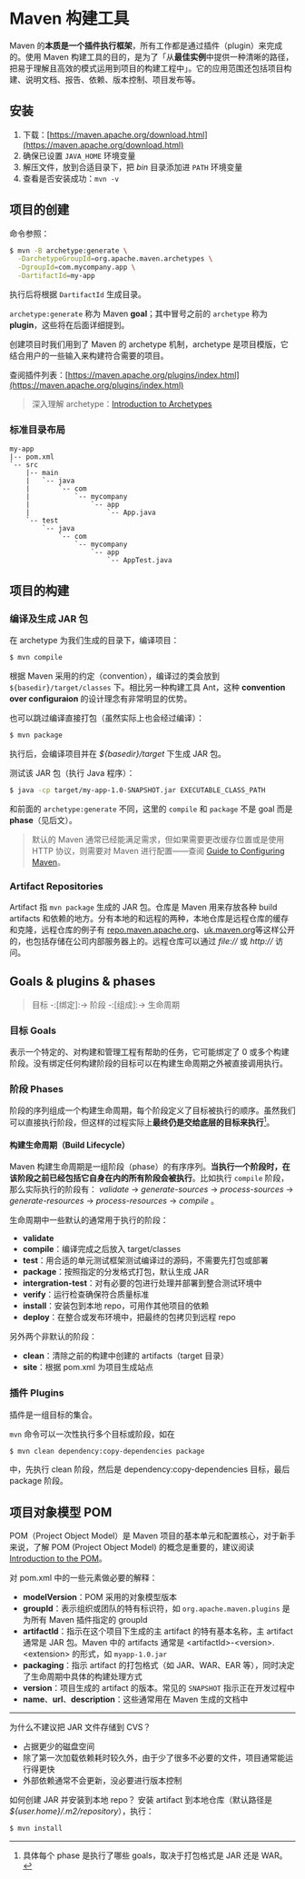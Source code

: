 # Maven 构建工具

Maven 的**本质是一个插件执行框架**，所有工作都是通过插件（plugin）来完成的。使用 Maven 构建工具的目的，是为了「从**最佳实例**中提供一种清晰的路径，把易于理解且高效的模式运用到项目的构建工程中」。它的应用范围还包括项目构建、说明文档、报告、依赖、版本控制、项目发布等。

## 安装
1. 下载：[https://maven.apache.org/download.html](https://maven.apache.org/download.html)
2. 确保已设置 `JAVA_HOME` 环境变量
3. 解压文件，放到合适目录下，把 *bin* 目录添加进 `PATH` 环境变量
4. 查看是否安装成功：`mvn -v`

## 项目的创建
命令参照：
```bash
$ mvn -B archetype:generate \
  -DarchetypeGroupId=org.apache.maven.archetypes \
  -DgroupId=com.mycompany.app \
  -DartifactId=my-app
```
执行后将根据 `DartifactId` 生成目录。

`archetype:generate` 称为 Maven **goal**；其中冒号之前的 `archetype` 称为 **plugin**，这些将在后面详细提到。

创建项目时我们用到了 Maven 的 archetype 机制，archetype 是项目模版，它结合用户的一些输入来构建符合需要的项目。

查阅插件列表：[https://maven.apache.org/plugins/index.html](https://maven.apache.org/plugins/index.html)

> 深入理解 archetype：[Introduction to Archetypes](https://maven.apache.org/guides/introduction/introduction-to-archetypes.html)

### 标准目录布局
```
my-app
|-- pom.xml
`-- src
    |-- main
    |   `-- java
    |       `-- com
    |           `-- mycompany
    |               `-- app
    |                   `-- App.java
    `-- test
        `-- java
            `-- com
                `-- mycompany
                    `-- app
                        `-- AppTest.java
```

## 项目的构建

### 编译及生成 JAR 包
在 archetype 为我们生成的目录下，编译项目：
```bash
$ mvn compile
```
根据 Maven 采用的约定（convention），编译过的类会放到 `${basedir}/target/classes` 下。相比另一种构建工具 Ant，这种 **convention over configuraion** 的设计理念有非常明显的优势。

也可以跳过编译直接打包（虽然实际上也会经过编译）：
```bash
$ mvn package
```
执行后，会编译项目并在 *${basedir}/target* 下生成 JAR 包。

测试该 JAR 包（执行 Java 程序）：
```bash
$ java -cp target/my-app-1.0-SNAPSHOT.jar EXECUTABLE_CLASS_PATH
```

和前面的 `archetype:generate` 不同，这里的 `compile` 和 `package` 不是 goal 而是 **phase**（见后文）。

> 默认的 Maven 通常已经能满足需求，但如果需要更改缓存位置或是使用 HTTP 协议，则需要对 Maven 进行配置——查阅 [Guide to Configuring Maven](https://maven.apache.org/guides/mini/guide-configuring-maven.html)。

### Artifact Repositories
Artifact 指 `mvn package` 生成的 JAR 包。仓库是 Maven 用来存放各种 build artifacts 和依赖的地方。分有本地的和远程的两种，本地仓库是远程仓库的缓存和克隆，远程仓库的例子有 [repo.maven.apache.org](repo.maven.apache.org)、[uk.maven.org](uk.maven.org)等这样公开的，也包括存储在公司内部服务器上的。远程仓库可以通过 *file://* 或 *http://* 访问。

## Goals & plugins & phases
> 目标 -:[绑定]:-\> 阶段 -:[组成]:-\> 生命周期

### 目标 Goals
表示一个特定的、对构建和管理工程有帮助的任务，它可能绑定了 0 或多个构建阶段。没有绑定任何构建阶段的目标可以在构建生命周期之外被直接调用执行。

### 阶段 Phases
阶段的序列组成一个构建生命周期，每个阶段定义了目标被执行的顺序。虽然我们可以直接执行阶段，但这样的过程实际上**最终仍是交给底层的目标来执行**[^1]。

#### 构建生命周期（Build Lifecycle）
Maven 构建生命周期是一组阶段（phase）的有序序列。**当执行一个阶段时，在该阶段之前已经包括它自身在内的所有阶段会被执行**。比如执行 `compile` 阶段，那么实际执行的阶段有： *validate* -\> *generate-sources* -\> *process-sources* -\> *generate-resources* -\> *process-resources* -\> *compile* 。

生命周期中一些默认的通常用于执行的阶段：
- **validate**
- **compile**：编译完成之后放入 target/classes
- **test**：用合适的单元测试框架测试编译过的源码，不需要先打包或部署
- **package**：按照指定的分发格式打包，默认生成 JAR
- **intergration-test**：对有必要的包进行处理并部署到整合测试环境中
- **verify**：运行检查确保符合质量标准
- **install**：安装包到本地 repo，可用作其他项目的依赖
- **deploy**：在整合或发布环境中，把最终的包拷贝到远程 repo

另外两个非默认的阶段：
- **clean**：清除之前的构建中创建的 artifacts（target 目录）
- **site**：根据 pom.xml 为项目生成站点

### 插件 Plugins
插件是一组目标的集合。


`mvn` 命令可以一次性执行多个目标或阶段，如在
```bash
$ mvn clean dependency:copy-dependencies package
```
中，先执行 clean 阶段，然后是 dependency:copy-dependencies 目标，最后 package 阶段。

## 项目对象模型 POM
POM（Project Object Model）是 Maven 项目的基本单元和配置核心，对于新手来说，了解 POM (Project Object Model) 的概念是重要的，建议阅读 [Introduction to the POM](https://maven.apache.org/guides/introduction/introduction-to-the-pom.html)。

对 pom.xml 中的一些元素做必要的解释：
- **modelVersion**：POM 采用的对象模型版本
- **groupId**：表示组织或团队的特有标识符，如 `org.apache.maven.plugins` 是为所有 Maven 插件指定的 groupId
- **artifactId**：指示在这个项目下生成的主 artifact 的特有基本名称，主 artifact 通常是 JAR 包。Maven 中的 artifacts 通常是 \<artifactId\>-\<version\>.\<extension\> 的形式，如 `myapp-1.0.jar`
- **packaging**：指示 artifact 的打包格式（如 JAR、WAR、EAR 等），同时决定了生命周期中具体的构建处理方式
- **version**：项目生成的 artifact 的版本。常见的 `SNAPSHOT` 指示正在开发过程中
- **name**、**url**、**description**：这些通常用在 Maven 生成的文档中

---- 

为什么不建议把 JAR 文件存储到 CVS？
- 占据更少的磁盘空间
- 除了第一次加载依赖耗时较久外，由于少了很多不必要的文件，项目通常能运行得更快
- 外部依赖通常不会更新，没必要进行版本控制

如何创建 JAR 并安装到本地 repo？
安装 artifact 到本地仓库（默认路径是 *${user.home}/.m2/repository*），执行：
```bash
$ mvn install
```

[^1]:	具体每个 phase 是执行了哪些 goals，取决于打包格式是 JAR 还是 WAR。